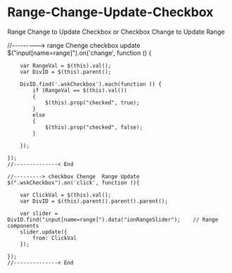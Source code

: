 # Range-Change-Update-Checkbox
Range Change to Update Checkbox or Checkbox Change to Update Range

//---------> range Chenge checkbox update
    $("input[name=range]").on('change', function () {

        var RangeVal = $(this).val();
        var DivID = $(this).parent();

        DivID.find('.wskCheckbox').each(function () {
            if (RangeVal == $(this).val())
            {
                $(this).prop("checked", true);
            } 
            else
            {
                $(this).prop("checked", false);
            }

        });

    });
    //--------------< End

    //---------> checkbox Chenge  Range Update
    $(".wskCheckbox").on('click', function (){
        
        var ClickVal = $(this).val();
        var DivID = $(this).parent().parent().parent();

        var slider = DivID.find("input[name=range]").data("ionRangeSlider");    // Range components
        slider.update({
            from: ClickVal
        });

    });
    //--------------< End
    
